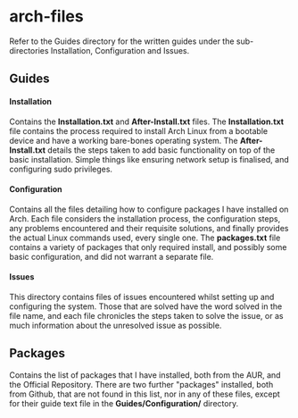 # arch-files
Refer to the Guides directory for the written guides under the sub-directories Installation, Configuration and Issues.

## Guides
#### Installation
Contains the **Installation.txt** and **After-Install.txt** files. The **Installation.txt** file contains the process required to install Arch Linux from a bootable device and have a working bare-bones operating system. The **After-Install.txt** details the steps taken to add basic functionality on top of the basic installation. Simple things like ensuring network setup is finalised, and configuring sudo privileges.

#### Configuration
Contains all the files detailing how to configure packages I have installed on Arch. Each file considers the installation process, the configuration steps, any problems encountered and their requisite solutions, and finally provides the actual Linux commands used, every single one. The **packages.txt** file contains a variety of packages that only required install, and possibly some basic configuration, and did not warrant a separate file.

#### Issues
This directory contains files of issues encountered whilst setting up and configuring the system. Those that are solved have the word solved in the file name, and each file chronicles the steps taken to solve the issue, or as much information about the unresolved issue as possible.

## Packages
Contains the list of packages that I have installed, both from the AUR, and the Official Repository. There are two further "packages" installed, both from Github, that are not found in this list, nor in any of these files, except for their guide text file in the **Guides/Configuration/** directory.
